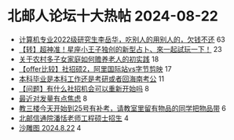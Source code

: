 # 北邮人论坛十大热帖 2024-08-22

- [计算机专业2022级研究生李岳华，吃别人的用别人的，欠钱不还](https://bbs.byr.cn/article/Talking/6424642) 63
- [【转】超神准！星座小王子独创的新型占卜、來一起試玩一下！](https://bbs.byr.cn/article/Constellations/326533) 23
- [关于农村多子女家庭如何赡养老人的初实践](https://bbs.byr.cn/article/FamilyLife/147245) 18
- [【offer比较】社招硕2，阿里国际站vs字节剪映](https://bbs.byr.cn/article/Job/2215430) 17
- [本科毕业是本科工作还是考研或者回海南考公](https://bbs.byr.cn/article/Hainan/52075) 11
- [【问题】有什么社招机会可以重新开始吗](https://bbs.byr.cn/article/WorkLife/1219130) 8
- [最近对发量有点焦虑](https://bbs.byr.cn/article/Health/232903) 8
- [教三楼今天开始到25号有补考，请教室里留有物品的同学把物品带](https://bbs.byr.cn/article/Picture/3367090) 6
- [北邮信通院潘恬老师工程硕士招生](https://bbs.byr.cn/article/AimGraduate/1230677) 4
- [沙雕图 2024.8.22](https://bbs.byr.cn/article/Joke/732051) 4


